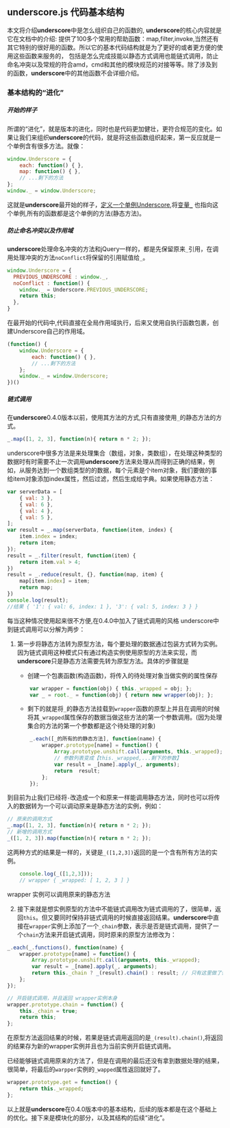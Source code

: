 ## underscore.js 代码基本结构 ##

本文将介绍**underscore**中是怎么组织自己的函数的, **underscore**的核心内容就是它在文档中的介绍: 提供了100多个常用的帮助函数：map,filter,invoke,当然还有其它特别的很好用的函数。所以它的基本代码结构就是为了更好的或者更方便的使用这些函数来服务的， 包括是怎么完成技能以静态方式调用也能链式调用，防止命名冲突以及常规的符合amd，cmd和其他的模块规范的对接等等。除了涉及到的函数，**underscore**中的其他函数不会详细介绍。

### 基本结构的“进化” ###

##### 开始的样子 #####

所谓的“进化”，就是版本的进化，同时也是代码更加健壮，更符合规范的变化。如果让我们来组织**underscore**的代码，就是将这些函数组织起来，第一反应就是一个单例含有很多方法。就像：

```javascript
window.Underscore = {
    each: function() { },
    map: function() { },
    // ...剩下的方法
};
window._ = window.Underscore;
```
这就是**underscore**最开始的样子，<a href="https://github.com/jashkenas/underscore/blob/0.1.1/underscore.js#L8" target="_blank">定义一个单例Underscore</a>,将<a href="https://github.com/jashkenas/underscore/blob/0.1.1/underscore.js#L426" target="_blank">变量`_`</a> 也指向这个单例,所有的函数都是这个单例的方法(静态方法)。

##### 防止命名冲突以及作用域 #####

**underscore**处理命名冲突的方法和jQuery一样的，都是先保留原来`_`引用，在调用处理冲突的方法`noConflict`将保留的引用赋值给`_`。

```javascript
window.Underscore = {
  PREVIOUS_UNDERSCORE : window._,
  noConflict : function() {
    window._ = Underscore.PREVIOUS_UNDERSCORE;
    return this;
  },
}
```

在最开始的代码中,代码直接在全局作用域执行，后来又使用自执行函数包裹，创建Underscore自己的作用域。

```javascript
(function() {
    window.Underscore = {
        each: function() { },
        // ...剩下的方法
    };
    window._ = window.Underscore;
})()
```

##### 链式调用 #####

在**underscore**0.4.0版本以前，使用其方法的方式,只有直接使用`_`的静态方法的方式。

```javascript
_.map([1, 2, 3], function(n){ return n * 2; });
```

underscore中很多方法是来处理集合（数组，对象，类数组），在处理这种类型的数据时有时需要不止一次调用**underscore**方法来处理从而得到正确的结果，例如，从服务达到一个数组类型的的数据，每个元素是个item对象，我们要做的事给item对象添加index属性，然后过滤，然后生成给字典。如果使用静态方法：

```javascript
var serverData = [
    { val: 3 },
    { val: 6 },
    { val: 4 },
    { val: 5 },
];
var result = _.map(serverData, function(item, index) {
    item.index = index;
    return item;
});
result = _.filter(result, function(item) {
    return item.val > 4;
})
result = _.reduce(result, {}, function(map, item) {
    map[item.index] = item;
    return map;
})
console.log(result);
//结果 { '1': { val: 6, index: 1 }, '3': { val: 5, index: 3 } }
```
每当这种情况使用起来很不方便,在0.4.0中加入了链式调用的风格
underscore中到链式调用可以分解为两步：

1. 第一步将静态方法转为原型方法，每个要处理的数据通过包装方式转为实例。因为链式调用这种模式只有通过构造实例使用原型的方法来实现，而**underscore**只是静态方法需要先转为原型方法。具体的步骤就是

    * 创建一个包裹函数(构造函数)，将传入的待处理对象当做实例的属性保存

    ```javascript
        var wrapper = function(obj) { this._wrapped = obj; };
        var _ = root._ = function(obj) { return new wrapper(obj); };
    ```
    * 剩下的就是将`_`的静态方法挂载到`wrapper`函数的原型上并且在调用的时候将其`_wrapped`属性保存的数据当做这些方法的第一个参数调用。(因为处理集合的方法的第一个参数都是这个待处理的对象)

    ```javascript
        _.each([_的所有的的静态方法], function(name) {
            wrapper.prototype[name] = function() {
                Array.prototype.unshift.call(arguments, this._wrapped);
                // 参数列表变成【this._wrapped,...剩下的参数】
                var result = _[name].apply(_, arguments);
                return  result;
            };
        });
    ```
到目前为止我们已经将`-`改造成一个和原来一样能调用静态方法，同时也可以将传入的数据转为一个可以调动原来是静态方法的实例，例如：

```javascript
// 原来的调用方式
_.map([1, 2, 3], function(n){ return n * 2; });
// 新增的调用方式
_([1, 2, 3]).map(function(n){ return n * 2; });
```
这两种方式的结果是一样的，关键是`_([1,2,3])`返回的是一个含有所有方法的实例。

```javascript
    console.log(_([1,2,3]));
    // wrapper { _wrapped: [ 1, 2, 3 ] }
```
wrapper 实例可以调用原来的静态方法

2. 接下来就是想实例原型的方法中不能链式调用改为链式调用的了，很简单，返回`this`。但又要同时保持非链式调用的时候直接返回结果。**underscore**中直接在`wrapper`实例上添加了一个`_chain`参数，表示是否是链式调用，提供了一个`chain`方法来开启链式调用，同时原来的原型方法修改为：

```javascript
_.each(_.functions(), function(name) {
    wrapper.prototype[name] = function() {
        Array.prototype.unshift.call(arguments, this._wrapped);
        var result = _[name].apply(_, arguments);
        return this._chain ? _(result).chain() : result; // 只有这里做了修改，在_chain为真是返回wrapper实例,
    };
});

// 开启链式调用，并且返回 wrapper实例本身
wrapper.prototype.chain = function() {
    this._chain = true;
    return this;
};
```
在原型方法返回结果的时候，若果是链式调用返回的是`_(result).chain()`,将返回的结果存为新的wrapper实例并且也为当前实例开启链式调用。

已经能够链式调用原来的方法了，但是在调用的最后还没有拿到数据处理的结果，很简单，将最后的`warpper`实例的`_wapped`属性返回就好了。

```javascript
wrapper.prototype.get = function() {
    return this._wrapped;
};
```

以上就是**underscore**在0.4.0版本中的基本结构，后续的版本都是在这个基础上的优化。接下来是模块化的部分，以及其结构的后续“进化”。
